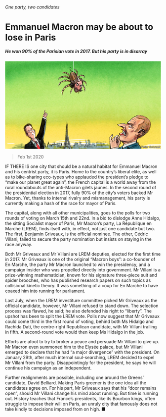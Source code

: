 ###### One party, two candidates

# Emmanuel Macron may be about to lose in Paris 

##### He won 90% of the Parisian vote in 2017. But his party is in disarray 

![image](images/20200201_EUD001_0.jpg) 

> Feb 1st 2020 

IF THERE IS one city that should be a natural habitat for Emmanuel Macron and his centrist party, it is Paris. Home to the country’s liberal elite, as well as to bike-sharing eco-types who applauded the president’s pledge to “make our planet great again”, the French capital is a world away from the rural roundabouts of the anti-Macron gilets jaunes. In the second round of the presidential election in 2017, fully 90% of the city’s voters backed Mr Macron. Yet, thanks to internal rivalry and mismanagement, his party is currently making a hash of the race for mayor of Paris.

The capital, along with all other municipalities, goes to the polls for two rounds of voting on March 15th and 22nd. In a bid to dislodge Anne Hidalgo, the sitting Socialist mayor of Paris, Mr Macron’s party, La République en Marche (LREM), finds itself with, in effect, not just one candidate but two. The first, Benjamin Griveaux, is the official nominee. The other, Cédric Villani, failed to secure the party nomination but insists on staying in the race anyway.


Both Mr Griveaux and Mr Villani are LREM deputies, elected for the first time in 2017. Mr Griveaux is one of the original “Macron boys”: a co-founder of En Marche, the party Mr Macron launched to win the presidency, and a campaign insider who was propelled directly into government. Mr Villani is a prize-winning mathematician, known for his signature three-piece suit and spider brooches, who has published research papers on such topics as collisional kinetic theory. It was something of a coup for En Marche to have coaxed him into running for parliament.

Last July, when the LREM investiture committee picked Mr Griveaux as the official candidate, however, Mr Villani refused to stand down. The selection process was flawed, he said; he also defended his right to “liberty”. The upshot has been to split the LREM vote. Polls now suggest that Mr Griveaux could come third in the first round of voting, behind both Ms Hidalgo and Rachida Dati, the centre-right Republican candidate, with Mr Villani trailing in fifth. A second-round vote would then keep Ms Hidalgo in the job.

Efforts are afoot to try to broker a peace and persuade Mr Villani to give up. Mr Macron even summoned him to the Elysée palace, but Mr Villani emerged to declare that he had “a major divergence” with the president. On January 29th, after much internal soul-searching, LREM decided to expel Mr Villani from the party. Disappointingly for the president, he says he will continue his campaign as an independent.

Further realignments are possible, including one around the Greens’ candidate, David Belliard. Making Paris greener is the one idea all the candidates agree on. For his part, Mr Griveaux says that his “door remains open”, should Mr Villani change his mind about running. But time is running out. History teaches that France’s presidents, like its Bourbon kings, often struggle to impose their will on Paris, an unruly city that famously does not take kindly to decisions imposed from on high. ■


